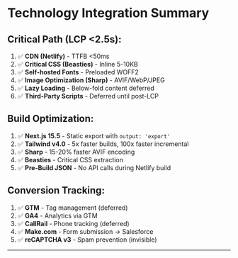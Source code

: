 # Technology Integration Summary

## Critical Path (LCP <2.5s):
1. ✅ **CDN (Netlify)** - TTFB <50ms
2. ✅ **Critical CSS (Beasties)** - Inline 5-10KB
3. ✅ **Self-hosted Fonts** - Preloaded WOFF2
4. ✅ **Image Optimization (Sharp)** - AVIF/WebP/JPEG
5. ✅ **Lazy Loading** - Below-fold content deferred
6. ✅ **Third-Party Scripts** - Deferred until post-LCP

## Build Optimization:
1. ✅ **Next.js 15.5** - Static export with `output: 'export'`
2. ✅ **Tailwind v4.0** - 5x faster builds, 100x faster incremental
3. ✅ **Sharp** - 15-20% faster AVIF encoding
4. ✅ **Beasties** - Critical CSS extraction
5. ✅ **Pre-Build JSON** - No API calls during Netlify build

## Conversion Tracking:
1. ✅ **GTM** - Tag management (deferred)
2. ✅ **GA4** - Analytics via GTM
3. ✅ **CallRail** - Phone tracking (deferred)
4. ✅ **Make.com** - Form submission → Salesforce
5. ✅ **reCAPTCHA v3** - Spam prevention (invisible)

---
